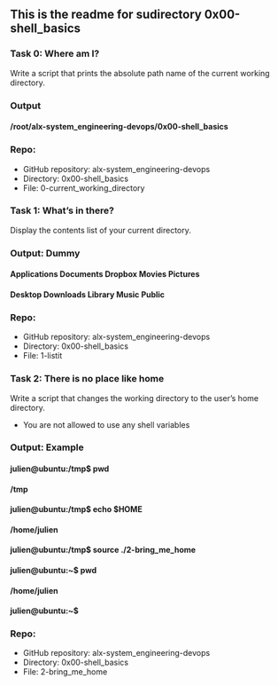 ## This is the readme for sudirectory 0x00-shell_basics

### Task 0: Where am I?

Write a script that prints the absolute path name of the current working directory.

### Output
#### /root/alx-system_engineering-devops/0x00-shell_basics

### Repo:
- GitHub repository: alx-system_engineering-devops
- Directory: 0x00-shell_basics
- File: 0-current_working_directory

### Task 1: What’s in there?

Display the contents list of your current directory.

### Output: Dummy
#### Applications    Documents   Dropbox Movies Pictures
#### Desktop Downloads   Library Music Public

### Repo:
- GitHub repository: alx-system_engineering-devops
- Directory: 0x00-shell_basics
- File: 1-listit

### Task 2: There is no place like home

Write a script that changes the working directory to the user’s home directory.

- You are not allowed to use any shell variables

### Output: Example
#### julien@ubuntu:/tmp$ pwd
#### /tmp
#### julien@ubuntu:/tmp$ echo $HOME
#### /home/julien
#### julien@ubuntu:/tmp$ source ./2-bring_me_home
#### julien@ubuntu:~$ pwd
#### /home/julien
#### julien@ubuntu:~$

### Repo:
- GitHub repository: alx-system_engineering-devops
- Directory: 0x00-shell_basics
- File: 2-bring_me_home

